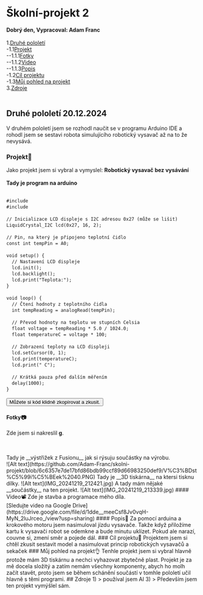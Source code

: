 # Školní-projekt 2
__Dobrý den, Vypracoval: Adam Franc__ <br>
<br>
1.[Druhé pololetí](#prvn%C3%AD-pololet%C3%AD-20122024)<br>
-1.1[Projekt](#projekt)<br>
--1.1.1[Fotky](#fotky)<br>
--1.1.2[Video](#video)<br>
--1.1.3[Popis](#popis)<br>
-1.2[Cíl projektu](#c%C3%ADl-projektu)<br>
-1.3[Můj pohled na projekt](#m%C5%AFj-pohled-na-projekt)<br>
3.[Zdroje](#zdroje)<br>
<br>
## Druhé pololetí 20.12.2024
V druhém pololetí jsem se rozhodl naučit se v programu Arduino IDE a rohodl jsem se sestavi robota simulujícího robotický vysavač až na to že nevysává.
### Projekt📁
Jako projekt jsem si vybral a vymyslel: __Robotický vysavač bez vysávání__<br>
<br>
__Tady je program na arduino__
<pre>
<code id="code-block">
#include <Wire.h>
#include <LiquidCrystal_I2C.h>

// Inicializace LCD displeje s I2C adresou 0x27 (může se lišit)
LiquidCrystal_I2C lcd(0x27, 16, 2);

// Pin, na který je připojeno teplotní čidlo
const int tempPin = A0;

void setup() {
  // Nastavení LCD displeje
  lcd.init();
  lcd.backlight();
  lcd.print("Teplota:");
}

void loop() {
  // Čtení hodnoty z teplotního čidla
  int tempReading = analogRead(tempPin);

  // Převod hodnoty na teplotu ve stupních Celsia
  float voltage = tempReading * 5.0 / 1024.0;
  float temperatureC = voltage * 100;

  // Zobrazení teploty na LCD displeji
  lcd.setCursor(0, 1);
  lcd.print(temperatureC);
  lcd.print(" C");

  // Krátká pauza před dalším měřením
  delay(1000);
}
</code>
<button onclick="copyToClipboard()">Můžete si kód klidně zkopírovat a zkusit.</button>
</pre>
#### Fotky📷
Zde jsem si nakreslil __g__.
<br>

<br>
<br>
Tady je __výstřižek z Fusionu__ jak si rýsuju součástky na výrobu.
<br>
![Alt text](https://github.com/Adam-Franc/skolni-projekt/blob/6c6357e7de17bfd86bdb99ccf89d66983250def9/V%C3%BDst%C5%99i%C5%BEek%2040.PNG)
Tady je __3D tiskárna__ na ktersi tisknu dílky.
![Alt text](IMG_20241219_212421.jpg)
A tady mám nějaké __součástky__ na ten projekt.
![Alt text](IMG_20241219_213339.jpg)
#### Video📽
Zde je stavba a programace mého díla.<br>
[Sledujte video na Google Drive](https://drive.google.com/file/d/1dde__meeCsf8Jv0vqH-MyN_2luJrceo_/view?usp=sharing)
#### Popis📝
Za pomocí arduina a krokového motoru jsem nasimuloval jízdu vysavače. Takže když přiložíme kartu k vysavači robot se odemkne a bude minutu uklízet. Pokud ale narazí, couvne si, zmení směr a pojede dál.
### Cíl projektu🎯
Projektem jsem si chtěl zkusit sestavit model a nasimulovat princip robotických vysavačů a sekaček
### Můj pohled na projekt👌
Tenhle projekt jsem si vybral hlavně protože mám 3D tiskárnu a nechci vyhazovat zbytečně plast. Projekt je za mě docela složitý a zatím nemám všechny komponenty, abych ho molh začít stavět, proto jsem se během schánění součástí v tomhle pololetí učil hlavně s těmi programi.
## Zdroje
1) > používal jsem AI
3) > Především jsem ten projekt vymýšlel sám.
